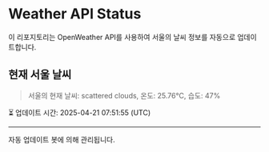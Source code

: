 
# Weather API Status

이 리포지토리는 OpenWeather API를 사용하여 서울의 날씨 정보를 자동으로 업데이트합니다.

## 현재 서울 날씨
> 서울의 현재 날씨: scattered clouds, 온도: 25.76°C, 습도: 47%

⏳ 업데이트 시간: 2025-04-21 07:51:55 (UTC)

---
자동 업데이트 봇에 의해 관리됩니다.
